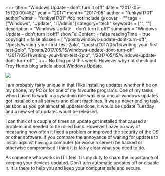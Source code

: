 +++
title = "Windows Update – don’t turn it off!"
date = "2017-05-15T20:00:45Z"
year = "2017"
month= "2017-05"
author = "funkysi1701"
authorTwitter = "funkysi1701" #do not include @
cover = ""
tags = ["Windows", "Update", "ITAdmin"]
category="tech"
keywords = ["", ""]
description =  "Windows Update – don’t turn it off!"
summary = "Windows Update – don’t turn it off!"
showFullContent = false
readingTime = true
copyright = false
aliases = [
    "/posts/windows-update-dont-turn-off",
    "/posts/writing-your-first-test-2plo",
    "/posts/2017/05/15/writing-your-first-test-2plo",
    "/posts/2017/05/15/windows-update-dont-turn-off",
    "/2017/05/11/writing-your-first-test-2plo",
    "/2017/05/15/windows-update-dont-turn-off"
]
+++
No blog post this week. However why not check out Troy Hunts blog article about [Windows Update](https://www.troyhunt.com/dont-tell-people-to-turn-off-windows-update-just-dont/).

![](https://storageaccountblog9f5d.blob.core.windows.net/blazor/wp-content/uploads/2017/05/ximage7.png.pagespeed.gpjpjwpjwsjsrjrprwricpmd.ic_.OmA4sQpZUA.png?w=464&ssl=1)

I am probably fairly unique in that I like installing updates whether it be on my phone, my PC or for one of my favourite programs. One of my tasks when I used to work in a sysadmin role was ensuring all windows updates got installed on all servers and client machines. It was a never ending task, as soon as you got almost all updates done, it would be update Tuesday and a new set of updates would be released.

I can think of a couple of times an update got installed that caused a problem and needed to be rolled back. However I have no way of measuring how often it fixed a problem or improved the security of the OS or other software. If you compare the annoyance of waiting for updates to install against having a computer (or worse a server) be hacked or otherwise compromised I think it is fairly clear what you need to do.

As someone who works in IT I feel it is my duty to share the importance of keeping your devices updated. Don’t turn automatic updates off or disable it. It is there to help you and keep your computer safe and secure.
